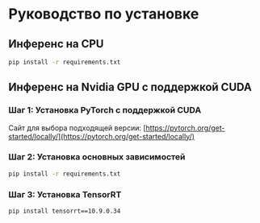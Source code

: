 # Руководство по установке

## Инференс на CPU

```bash
pip install -r requirements.txt
```

## Инференс на Nvidia GPU с поддержкой CUDA

### Шаг 1: Установка PyTorch с поддержкой CUDA
Сайт для выбора подходящей версии:
[https://pytorch.org/get-started/locally/](https://pytorch.org/get-started/locally/)

### Шаг 2: Установка основных зависимостей
```bash
pip install -r requirements.txt
```

### Шаг 3: Установка TensorRT
```bash
pip install tensorrt==10.9.0.34
```
